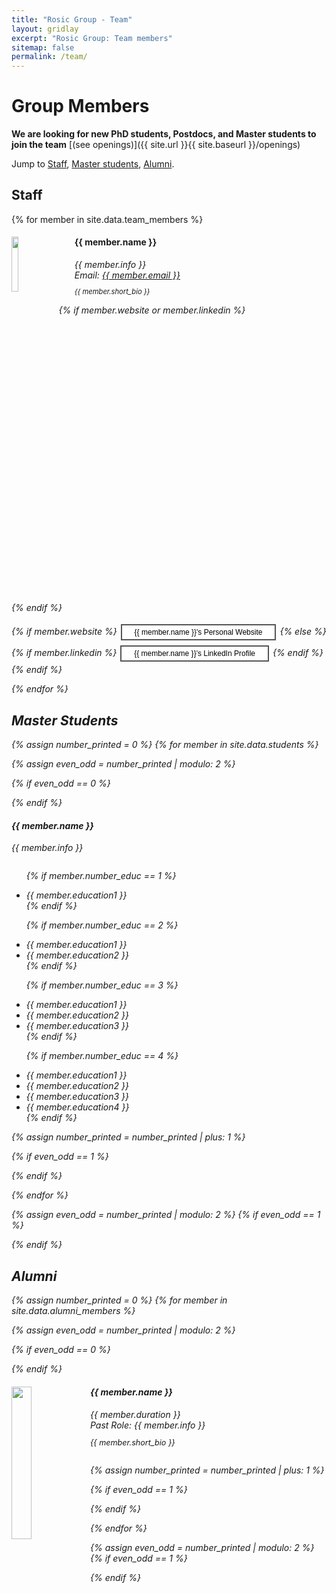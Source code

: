 ```yaml
---
title: "Rosic Group - Team"
layout: gridlay
excerpt: "Rosic Group: Team members"
sitemap: false
permalink: /team/
---
```


<style>

.button {
    clear: left;
    background-color: #4CAF50; /* Green */
    border: none;
    color: white;
    padding: 4px 20px;
    text-align: center;
    text-decoration: none;
    display: inline-block;
    font-size: 12px;
    margin: 4px 2px;
    -webkit-transition-duration: 0.4s; /* Safari */
    transition-duration: 0.4s;
    cursor: pointer;
}

.black {
    background-color: white;
    color: black;
    border: 2px solid #555555;
}

</style>

# Group Members

 **We are  looking for new PhD students, Postdocs, and Master students to join the team** [(see openings)]({{ site.url }}{{ site.baseurl }}/openings)


Jump to [Staff](#staff), [Master students](#master-students), [Alumni](#alumni).

## Staff

{% for member in site.data.team_members %}

<div class="row">

<div class="col-sm-12 clearfix">
  <img src="{{ site.url }}{{ site.baseurl }}/images/teampic/{{ member.photo }}" class="img-responsive" width="15%" style="float: left" />
  
  <div style='margin-left:20%;'>
  <h4>{{ member.name }}</h4>
  <i>{{ member.info }}<br> <!--<br>email: <{{ member.email }}></i> -->
  Email: <a href="mailto:{{ member.email }}"><i>{{ member.email }}</i></a>

  <p style="font-size:.8em">{{ member.short_bio }}</p>
  </div>

  <!-- Clear Floats -->
  {% if member.website or member.linkedin %}
  <p style="clear:both;"></p>
  {% endif %}

  <!-- Website or LinkedIn Button -->

  {% if member.website %}
  <button class="button black" onclick="window.location.href='{{ member.website }}'" type="button">
    {{ member.name }}'s Personal Website
  </button>
  {% else %}
  {% if member.linkedin %}
  <button class="button black" onclick="window.location.href='{{ member.linkedin }}'" type="button"> {{ member.name }}'s LinkedIn Profile</button>
  {% endif %}
  {% endif %}

</div>

</div>

{% endfor %}

## Master Students
{% assign number_printed = 0 %}
{% for member in site.data.students %}

{% assign even_odd = number_printed | modulo: 2 %}

{% if even_odd == 0 %}
<div class="row">
{% endif %}

<div class="col-sm-6 clearfix">
  <h4>{{ member.name }}</h4>
  <i>{{ member.info }} <!-- <br>email: <{{ member.email }}></i> -->
  <ul style="overflow: hidden">

  {% if member.number_educ == 1 %}
  <li> {{ member.education1 }} </li>
  {% endif %}

  {% if member.number_educ == 2 %}
  <li> {{ member.education1 }} </li>
  <li> {{ member.education2 }} </li>
  {% endif %}

  {% if member.number_educ == 3 %}
  <li> {{ member.education1 }} </li>
  <li> {{ member.education2 }} </li>
  <li> {{ member.education3 }} </li>
  {% endif %}

  {% if member.number_educ == 4 %}
  <li> {{ member.education1 }} </li>
  <li> {{ member.education2 }} </li>
  <li> {{ member.education3 }} </li>
  <li> {{ member.education4 }} </li>
  {% endif %}

  </ul>
</div>

{% assign number_printed = number_printed | plus: 1 %}

{% if even_odd == 1 %}
</div>
{% endif %}

{% endfor %}

{% assign even_odd = number_printed | modulo: 2 %}
{% if even_odd == 1 %}
</div>
{% endif %}


## Alumni

{% assign number_printed = 0 %}
{% for member in site.data.alumni_members %}

{% assign even_odd = number_printed | modulo: 2 %}

{% if even_odd == 0 %}
<div class="row">
{% endif %}

<div class="col-sm-6 clearfix">
  <img src="{{ site.url }}{{ site.baseurl }}/images/teampic/{{ member.photo }}" class="img-responsive" width="25%" style="float: left" />
  <h4>{{ member.name }}</h4>
  <i>{{ member.duration }} <br> Past Role: {{ member.info }}</i>
  <p style="font-size:0.9em">{{ member.short_bio }}</p>
  <ul style="overflow: hidden">

  </ul>
</div>

{% assign number_printed = number_printed | plus: 1 %}

{% if even_odd == 1 %}
</div>
{% endif %}

{% endfor %}

{% assign even_odd = number_printed | modulo: 2 %}
{% if even_odd == 1 %}
</div>
{% endif %}
